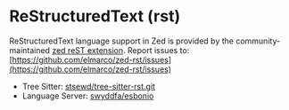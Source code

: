 # ReStructuredText (rst)

ReStructuredText language support in Zed is provided by the community-maintained [zed reST extension](https://github.com/elmarco/zed-rst).
Report issues to: [https://github.com/elmarco/zed-rst/issues](https://github.com/elmarco/zed-rst/issues)

- Tree Sitter: [stsewd/tree-sitter-rst.git](https://github.com/stsewd/tree-sitter-rst.git)
- Language Server: [swyddfa/esbonio](https://github.com/swyddfa/esbonio)
